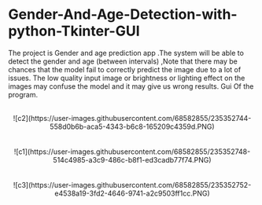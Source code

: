 # Gender-And-Age-Detection-with-python-Tkinter-GUI
The project is Gender and age prediction app .The system will be able to detect the gender and age
(between intervals) ,Note that there may be chances that the model fail to correctly predict the image
due to a lot of issues. The low quality input image or brightness or lighting effect on the images may
confuse the model and it may give us wrong results.
Gui Of the program.
<br>
<br>


<center>![c2](https://user-images.githubusercontent.com/68582855/235352744-558d0b6b-aca5-4343-b6c8-165209c4359d.PNG)</center>
<br>
<br>
<center>![c1](https://user-images.githubusercontent.com/68582855/235352748-514c4985-a3c9-486c-b8f1-ed3cadb77f74.PNG)</center>
<br>
<br>
<center>![c3](https://user-images.githubusercontent.com/68582855/235352752-e4538a19-3fd2-4646-9741-a2c9503ff1cc.PNG)</center>
